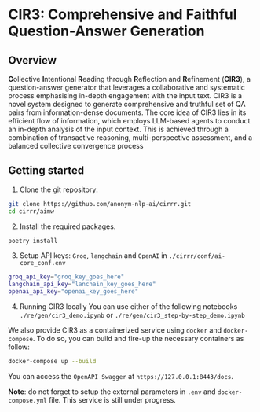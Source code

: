 # **CIR3**: Comprehensive and Faithful Question-Answer Generation

## Overview
**C**ollective **I**ntentional **R**eading through **R**eflection and **R**efinement (**CIR3**), a question-answer generator that leverages a collaborative and systematic process emphasising in-depth engagement with the input text. CIR3 is a novel system designed to generate comprehensive and truthful set of QA pairs from information-dense documents. The core idea of CIR3 lies in its efficient flow of information, which employs LLM-based agents to conduct an in-depth analysis of the input context. This is achieved through a combination of transactive reasoning, multi-perspective assessment, and a balanced collective convergence process

## Getting started

1. Clone the git repository:

```sh
git clone https://github.com/anonym-nlp-ai/cirrr.git
cd cirrr/aimw
```

2. Install the required packages.

```sh
poetry install
```

3. Setup API keys: `Groq`, `langchain` and `OpenAI` in `./cirrr/conf/ai-core_conf.env`
```sh
groq_api_key="groq_key_goes_here"
langchain_api_key="lanchain_key_goes_here"
openai_api_key="openai_key_goes_here"
```

4. Running CIR3 locally
You can use either of the following notebooks `./re/gen/cir3_demo.ipynb` or `./re/gen/cir3_step-by-step_demo.ipynb`

We also provide CIR3 as a containerized service using `docker` and `docker-compose`. To do so, you can build and fire-up the necessary containers as follow:

```sh
docker-compose up --build
```

You can access the `OpenAPI Swagger` at `https://127.0.0.1:8443/docs`.

**Note**: do not forget to setup the external parameters in `.env` and `docker-compose.yml` file.  This service is still under progress.

